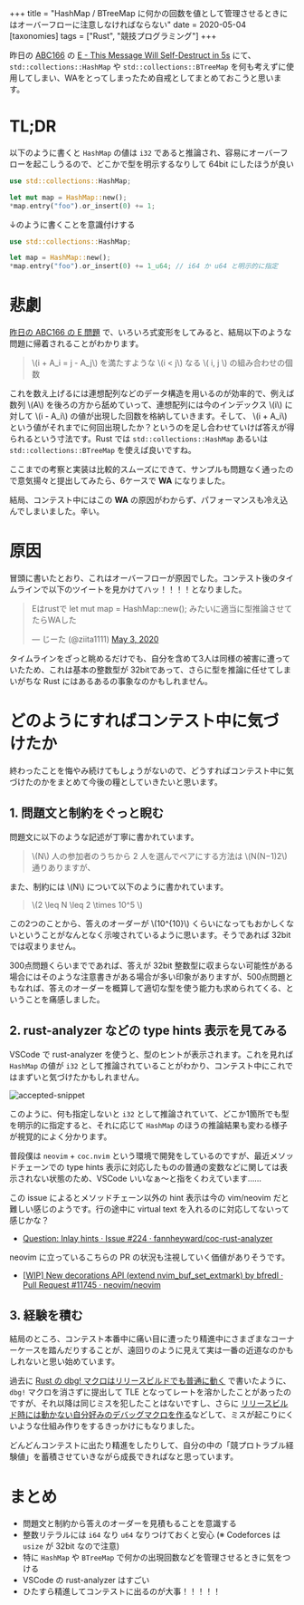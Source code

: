 +++
title = "HashMap / BTreeMap に何かの回数を値として管理させるときにはオーバーフローに注意しなければならない"
date = 2020-05-04
[taxonomies]
tags = ["Rust", "競技プログラミング"]
+++

昨日の [ABC166](https://atcoder.jp/contests/abc166) の [E - This Message Will Self-Destruct in 5s](https://atcoder.jp/contests/abc166/tasks/abc166_e) にて、 `std::collections::HashMap` や `std::collections::BTreeMap` を何も考えずに使用してしまい、WAをとってしまったため自戒としてまとめておこうと思います。

<!-- more -->

# TL;DR

以下のように書くと `HashMap` の値は `i32` であると推論され、容易にオーバーフローを起こしうるので、どこかで型を明示するなりして 64bit にしたほうが良い

```rust
use std::collections::HashMap;

let mut map = HashMap::new();
*map.entry("foo").or_insert(0) += 1;
```

↓のように書くことを意識付けする

```rust
use std::collections::HashMap;

let map = HashMap::new();
*map.entry("foo").or_insert(0) += 1_u64; // i64 か u64 と明示的に指定
```

# 悲劇

[昨日の ABC166 の E 問題](https://atcoder.jp/contests/abc166/tasks/abc166_e) で、いろいろ式変形をしてみると、結局以下のような問題に帰着されることがわかります。

> \\(i + A_i = j - A_j\\) を満たすような \\(i < j\\) なる \\( i, j \\) の組み合わせの個数

これを数え上げるには連想配列などのデータ構造を用いるのが効率的で、例えば数列 \\(A\\) を後ろの方から舐めていって、連想配列には今のインデックス \\(i\\) に対して \\(i - A_i\\) の値が出現した回数を格納していきます。そして、 \\(i + A_i\\) という値がそれまでに何回出現したか？というのを足し合わせていけば答えが得られるという寸法です。Rust では `std::collections::HashMap` あるいは `std::collections::BTreeMap` を使えば良いですね。

ここまでの考察と実装は比較的スムーズにできて、サンプルも問題なく通ったので意気揚々と提出してみたら、6ケースで **WA** になりました。

結局、コンテスト中にはこの **WA** の原因がわからず、パフォーマンスも冷え込んでしまいました。辛い。

# 原因

冒頭に書いたとおり、これはオーバーフローが原因でした。コンテスト後のタイムラインで以下のツイートを見かけてハッ！！！！となりました。

<blockquote class="twitter-tweet"><p lang="ja" dir="ltr">Eはrustで let mut map = HashMap::new(); みたいに適当に型推論させてたらWAした</p>&mdash; じーた (@ziita1111) <a href="https://twitter.com/ziita1111/status/1256944172566671364?ref_src=twsrc%5Etfw">May 3, 2020</a></blockquote> <script async src="https://platform.twitter.com/widgets.js" charset="utf-8"></script>

タイムラインをざっと眺めるだけでも、自分を含めて3人は同様の被害に遭っていたため、これは基本の整数型が 32bitであって、さらに型を推論に任せてしまいがちな Rust にはあるあるの事象なのかもしれません。

# どのようにすればコンテスト中に気づけたか

終わったことを悔やみ続けてもしょうがないので、どうすればコンテスト中に気づけたのかをまとめて今後の糧としていきたいと思います。

## 1. 問題文と制約をぐっと睨む

問題文に以下のような記述が丁寧に書かれています。

> \\(N\\) 人の参加者のうちから 2 人を選んでペアにする方法は \\(N(N−1)2\\) 通りありますが、

また、制約には \\(N\\) について以下のように書かれています。

> \\(2 \leq N \leq 2 \times 10^5 \\)

この2つのことから、答えのオーダーが \\(10^{10}\\) くらいになってもおかしくないということがなんとなく示唆されているように思います。そうであれば 32bit では収まりません。

300点問題くらいまでであれば、答えが 32bit 整数型に収まらない可能性がある場合にはそのような注意書きがある場合が多い印象がありますが、500点問題ともなれば、答えのオーダーを概算して適切な型を使う能力も求められてくる、ということを痛感しました。

## 2. rust-analyzer などの type hints 表示を見てみる

VSCode で rust-analyzer を使うと、型のヒントが表示されます。これを見れば `HashMap` の値が `i32` として推論されていることがわかり、コンテスト中にこれではまずいと気づけたかもしれません。

<img src="/img/hashmap-type-hint.gif" alt="accepted-snippet" />

このように、何も指定しないと `i32` として推論されていて、どこか1箇所でも型を明示的に指定すると、それに応じて `HashMap` のほうの推論結果も変わる様子が視覚的によく分かります。

普段僕は `neovim` + `coc.nvim` という環境で開発をしているのですが、最近メソッドチェーンでの type hints 表示に対応したものの普通の変数などに関しては表示されない状態のため、VSCode いいなぁ〜と指をくわえています……

この issue によるとメソッドチェーン以外の hint 表示は今の vim/neovim だと難しい感じのようです。行の途中に virtual text を入れるのに対応してないって感じかな？

- [Question: Inlay hints · Issue #224 · fannheyward/coc-rust-analyzer](https://github.com/fannheyward/coc-rust-analyzer/issues/224)

neovim に立っているこちらの PR の状況も注視していく価値がありそうです。

- [[WIP] New decorations API (extend nvim_buf_set_extmark) by bfredl · Pull Request #11745 · neovim/neovim](https://github.com/neovim/neovim/pull/11745)

## 3. 経験を積む

結局のところ、コンテスト本番中に痛い目に遭ったり精進中にさまざまなコーナーケースを踏んだりすることが、遠回りのように見えて実は一番の近道なのかもしれないと思い始めています。

過去に [Rust の dbg! マクロはリリースビルドでも普通に動く](@/rust-dbg-in-release.md) で書いたように、`dbg!` マクロを消さずに提出して TLE となってレートを溶かしたことがあったのですが、それ以降は同じミスを犯したことはないですし、さらに [リリースビルド時には動かない自分好みのデバッグマクロを作る](@/debug-macro.md)などして、ミスが起こりにくいような仕組み作りをするきっかけにもなりました。

どんどんコンテストに出たり精進をしたりして、自分の中の「競プロトラブル経験値」を蓄積させていきながら成長できればなと思っています。

# まとめ

- 問題文と制約から答えのオーダーを見積もることを意識する
- 整数リテラルには `i64` なり `u64` なりつけておくと安心 (※ Codeforces は `usize` が 32bit なので注意)
- 特に `HashMap` や `BTreeMap` で何かの出現回数などを管理させるときに気をつける
- VSCode の rust-analyzer はすごい
- ひたすら精進してコンテストに出るのが大事！！！！！
